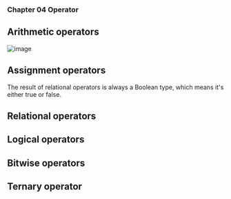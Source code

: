 ### Chapter 04 Operator

## Arithmetic operators
![image](https://github.com/dorisjin1003/java-tutorial/assets/158774060/ef2318cd-0dcd-4db9-a891-90ac5e913486)


## Assignment operators
The result of relational operators is always a Boolean type, which means it's either true or false.

## Relational operators

## Logical operators

## Bitwise operators

## Ternary operator
